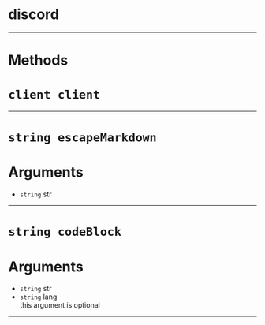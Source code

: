 # discord


---
# Methods
# `client client`


---
# `string escapeMarkdown`

# Arguments
* `string` str  

---
# `string codeBlock`

# Arguments
* `string` str  
* `string` lang  
this argument is optional 

---
